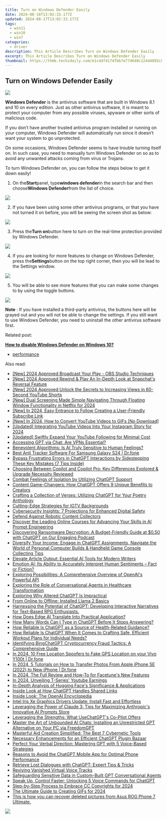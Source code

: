 ```yaml
---
title: Turn on Windows Defender Easily
date: 2024-08-16T13:02:33.177Z
updated: 2024-08-17T13:02:33.177Z
tags:
  - win11
  - win10
  - win7
categories:
  - driver
description: This Article Describes Turn on Windows Defender Easily
excerpt: This Article Describes Turn on Windows Defender Easily
thumbnail: https://thmb.techidaily.com/e1c4df4174fbb7e774640c12444893c833b651d1c12bd8c02f2b01f747786c25.jpg
---
```


## Turn on Windows Defender Easily

![](https://images.drivereasy.com/wp-content/uploads/2016/12/img_5860d975167a6-600x423.jpg)
  
**Windows Defender** is the  antivirus software that are built in Windows 8.1 and 10 on every edition. Just as other antivirus software, it is meant to protect your computer from any possible viruses, spyware or other sorts of malicious code.

 If you don’t have another trusted antivirus program installed or running on your computer, Windows Defender will automatically run since it doesn’t want your system to go unprotected.
  
On some occasions, Windows Defender seems to have trouble turning itself on. In such case, you need to manually turn Windows Defender on so as to avoid any unwanted attacks coming from virus or Trojans.
  
To turn Windows Defender on, you can follow the steps below to get it down easily!
  
1) On the**Start**panel, type**windows defender**in the search bar and then choose**Windows Defender**from the list of choice.
  
![](https://images.drivereasy.com/wp-content/uploads/2016/12/img_5860dd8ed1238-331x600.jpg)
  
 2) If you have been using some other antivirus programs, or that you have not turned it on before, you will be seeing the screen shot as below:
  
![](https://images.drivereasy.com/wp-content/uploads/2016/12/img_5860deb17b46c-600x425.jpg)

3) Press the**Turn on**button here to turn on the real-time protection provided by Windows Defender.
  
![](https://images.drivereasy.com/wp-content/uploads/2016/12/img_5860df1809e45-600x422.jpg)

4) If you are looking for more features to change on Windows Defender, press the**Settings**button on the top right corner, then you will be lead to the Settings window.
  
![](https://images.drivereasy.com/wp-content/uploads/2016/12/img_5860df63c473d-600x425.jpg)
  
 5) You will be able to see more features that you can make some changes to by using the toggle buttons.  
  
![](https://images.drivereasy.com/wp-content/uploads/2016/12/img_5860dfa67511e-600x505.jpg)
  
**Note** : If you have installed a third-party antivirus, the buttons here will be grayed out and you will not be able to change the settings. If you still want to use Windows Defender, you need to uninstall the other antivirus software first.  
  
 Related post:

[**How to disable Windows Defender on Windows 10?**](https://tools.techidaily.com/drivereasy/download/)

* [performance](https://tools.techidaily.com/drivereasy/download/)

<ins class="adsbygoogle"
     style="display:block"
     data-ad-format="autorelaxed"
     data-ad-client="ca-pub-7571918770474297"
     data-ad-slot="1223367746"></ins>



<ins class="adsbygoogle"
     style="display:block"
     data-ad-client="ca-pub-7571918770474297"
     data-ad-slot="8358498916"
     data-ad-format="auto"
     data-full-width-responsive="true"></ins>

<span class="atpl-alsoreadstyle">Also read:</span>
<div><ul>
<li><a href="https://remote-screen-capture.techidaily.com/new-2024-approved-broadcast-your-play-obs-studio-techniques/"><u>[New] 2024 Approved  Broadcast Your Play - OBS Studio Techniques</u></a></li>
<li><a href="https://snapchat-videos.techidaily.com/new-2024-approved-rewind-and-play-an-in-depth-look-at-snapchats-reversal-feature/"><u>[New] 2024 Approved  Rewind & Play  An In-Depth Look at Snapchat's Reversal Feature</u></a></li>
<li><a href="https://youtube-zero.techidaily.com/024-approved-unlock-the-secrets-to-increasing-views-in-60-second-youtube-shorts/"><u>[New] 2024 Approved  Unlock the Secrets to Increasing Views in 60-Second YouTube Shorts</u></a></li>
<li><a href="https://fox-blue.techidaily.com/new-dual-screening-made-simple-navigating-through-floating-window-functionality-in-netflix-for-2024/"><u>[New] Dual Screening Made Simple  Navigating Through Floating Window Functionality in Netflix for 2024</u></a></li>
<li><a href="https://facebook-video-share.techidaily.com/new-in-2024-easy-entrance-to-follow-creating-a-user-friendly-subscribe-link/"><u>[New] In 2024, Easy Entrance to Follow  Creating a User-Friendly Subscribe Link</u></a></li>
<li><a href="https://facebook-video-footage.techidaily.com/new-in-2024-how-to-convert-youtube-videos-to-gifs-no-download/"><u>[New] In 2024, How to Convert YouTube Videos to GIFs [No Download]</u></a></li>
<li><a href="https://instagram-clips.techidaily.com/updated-integrating-youtube-videos-into-your-instagram-story-for-2024/"><u>[Updated] Integrating YouTube Videos Into Your Instagram Story for 2024</u></a></li>
<li><a href="https://youtube-tips.techidaily.com/ed-swiftly-expand-your-youtube-following-for-minimal-cost/"><u>[Updated] Swiftly Expand Your YouTube Following for Minimal Cost</u></a></li>
<li><a href="https://tech-revival.techidaily.com/accessing-gpt-via-chat-are-vpns-essential/"><u>Accessing GPT via Chat: Are VPNs Essential?</u></a></li>
<li><a href="https://tech-revival.techidaily.com/benevolent-algorithms-is-ai-truly-sensitive-to-human-feelings/"><u>Benevolent Algorithms: Is AI Truly Sensitive to Human Feelings?</u></a></li>
<li><a href="https://android-location-track.techidaily.com/best-anti-tracker-software-for-samsung-galaxy-s24-drfone-by-drfone-virtual-android/"><u>Best Anti Tracker Software For Samsung Galaxy S24 | Dr.fone</u></a></li>
<li><a href="https://tech-revival.techidaily.com/bypass-frustrating-errors-in-chatgpt-interactions-by-sidestepping-these-key-mistakes-7-tips-inside/"><u>Bypass Frustrating Errors in ChatGPT Interactions by Sidestepping These Key Mistakes (7 Tips Inside)</u></a></li>
<li><a href="https://tech-revival.techidaily.com/choosing-between-copilot-and-copilot-pro-key-differences-explored-and-upgrade-necessity-reviewed/"><u>Choosing Between Copilot and Copilot Pro: Key Differences Explored & Upgrade Necessity Reviewed</u></a></li>
<li><a href="https://tech-revival.techidaily.com/combat-feelings-of-isolation-by-utilizing-chatgpt-support/"><u>Combat Feelings of Isolation by Utilizing ChatGPT Support</u></a></li>
<li><a href="https://tech-revival.techidaily.com/content-game-changers-how-chatgpt-offers-9-unique-benefits-to-creators/"><u>Content Game-Changers: How ChatGPT Offers 9 Unique Benefits to Creators</u></a></li>
<li><a href="https://tech-revival.techidaily.com/crafting-a-collection-of-verses-utilizing-chatgpt-for-your-poetry-anthology/"><u>Crafting a Collection of Verses: Utilizing ChatGPT for Your Poetry Anthology</u></a></li>
<li><a href="https://instagram-clips.techidaily.com/cutting-edge-strategies-for-igtv-backgrounds/"><u>Cutting-Edge Strategies for IGTV Backgrounds</u></a></li>
<li><a href="https://tech-revival.techidaily.com/cybersecurity-insights-7-projections-for-enhanced-digital-safety/"><u>Cybersecurity Insights: 7 Projections for Enhanced Digital Safety</u></a></li>
<li><a href="https://tech-revival.techidaily.com/defend-against-robotic-content-collectors/"><u>Defend Against Robotic Content Collectors</u></a></li>
<li><a href="https://tech-revival.techidaily.com/discover-the-leading-online-courses-for-advancing-your-skills-in-ai-prompt-engineering/"><u>Discover the Leading Online Courses for Advancing Your Skills in AI Prompt Engineering</u></a></li>
<li><a href="https://tech-revival.techidaily.com/discovering-ransomware-decryption-a-budget-friendly-guide-at-050-with-chatgpt-on-our-engaging-podcast/"><u>Discovering Ransomware Decryption: A Budget-Friendly Guide at $0.50 with ChatGPT on Our Engaging Podcast</u></a></li>
<li><a href="https://tech-revival.techidaily.com/diversify-your-income-engage-in-chatgpt-assignments-navigate-the-world-of-personal-computer-builds-and-handheld-game-console-collecting-tips/"><u>Diversify Your Income: Engage in ChatGPT Assignments, Navigate the World of Personal Computer Builds & Handheld Game Console Collecting Tips</u></a></li>
<li><a href="https://tech-revival.techidaily.com/elevate-article-output-essential-ai-tools-for-modern-writers/"><u>Elevate Article Output: Essential AI Tools for Modern Writers</u></a></li>
<li><a href="https://tech-revival.techidaily.com/emotion-ai-its-ability-to-accurately-interpret-human-sentiments-fact-or-fiction/"><u>Emotion AI: Its Ability to Accurately Interpret Human Sentiments – Fact or Fiction?</u></a></li>
<li><a href="https://tech-revival.techidaily.com/exploring-possibilities-a-comprehensive-overview-of-openais-powerful-api/"><u>Exploring Possibilities: A Comprehensive Overview of OpenAI's Powerful API</u></a></li>
<li><a href="https://tech-revival.techidaily.com/exploring-the-role-of-conversational-agents-in-healthcare-transformation/"><u>Exploring the Role of Conversational Agents in Healthcare Transformation</u></a></li>
<li><a href="https://tech-revival.techidaily.com/exploring-why-altered-chatgpt-is-impractical/"><u>Exploring Why Altered ChatGPT Is Impractical</u></a></li>
<li><a href="https://tech-revival.techidaily.com/from-online-to-offline-installed-llama-2-basics/"><u>From Online to Offline: Installed Llama 2 Basics</u></a></li>
<li><a href="https://tech-revival.techidaily.com/harnessing-the-potential-of-chatgpt-developing-interactive-narratives-for-text-based-rpg-enthusiasts/"><u>Harnessing the Potential of ChatGPT: Developing Interactive Narratives for Text-Based RPG Enthusiasts.</u></a></li>
<li><a href="https://tech-revival.techidaily.com/how-does-edge-ai-translate-into-practical-application/"><u>How Does Edge AI Translate Into Practical Application?</u></a></li>
<li><a href="https://tech-revival.techidaily.com/how-many-words-can-i-type-in-chatgpt-before-it-stops-answering/"><u>How Many Words Can I Type in ChatGPT Before It Stops Answering?</u></a></li>
<li><a href="https://tech-revival.techidaily.com/how-reliable-is-chatgpt-as-a-source-of-health-related-guidance/"><u>How Reliable Is ChatGPT as a Source of Health-Related Guidance?</u></a></li>
<li><a href="https://tech-revival.techidaily.com/how-reliable-is-chatgpt-when-it-comes-to-crafting-safe-efficient-workout-plans-for-individual-needs/"><u>How Reliable Is ChatGPT When It Comes to Crafting Safe, Efficient Workout Plans for Individual Needs?</u></a></li>
<li><a href="https://tech-revival.techidaily.com/identifying-bingchatgpt-cryptocurrency-fraud-tactics-a-comprehensive-guide/"><u>Identifying BingChatGPT Cryptocurrency Fraud Tactics: A Comprehensive Guide</u></a></li>
<li><a href="https://android-location.techidaily.com/in-2024-10-free-location-spoofers-to-fake-gps-location-on-your-vivo-y100t-drfone-by-drfone-virtual/"><u>In 2024, 10 Free Location Spoofers to Fake GPS Location on your Vivo Y100t | Dr.fone</u></a></li>
<li><a href="https://iphone-transfer.techidaily.com/in-2024-5-tutorials-on-how-to-transfer-photos-from-apple-iphone-se-2022-to-new-iphone-drfone-by-drfone-transfer-from-ios/"><u>In 2024, 5 Tutorials on How to Transfer Photos From Apple iPhone SE (2022) to New iPhone | Dr.fone</u></a></li>
<li><a href="https://some-guidance.techidaily.com/in-2024-the-full-review-and-how-to-for-facetunes-new-features/"><u>In 2024, The Full Review and How-To for Facetune's New Features</u></a></li>
<li><a href="https://youtube-stream.techidaily.com/in-2024-unveiling-t-series-youtube-earnings/"><u>In 2024, Unveiling T-Series' Youtube Earnings</u></a></li>
<li><a href="https://tech-revival.techidaily.com/in-depth-analysis-of-hugging-faces-significance-and-applications/"><u>In-Depth Analysis of Hugging Face's Significance & Applications</u></a></li>
<li><a href="https://tech-revival.techidaily.com/inside-look-at-how-chatgpt-handles-shared-links/"><u>Inside Look at How ChatGPT Handles Shared Links</u></a></li>
<li><a href="https://tech-revival.techidaily.com/inside-look-the-openai-encyclopedia/"><u>Inside Look: The OpenAI Encyclopedia</u></a></li>
<li><a href="https://hardware-help.techidaily.com/intel-iris-xe-graphics-drivers-update-install-fast-and-effortless/"><u>Intel Iris Xe Graphics Drivers Update: Install Fast and Effortless</u></a></li>
<li><a href="https://tech-revival.techidaily.com/leveraging-the-power-of-claude-3-tips-for-maximizing-anthropics-innovative-ai-prompts-store/"><u>Leveraging the Power of Claude 3: Tips for Maximizing Anthropic's Innovative AI Prompts Store</u></a></li>
<li><a href="https://tech-revival.techidaily.com/leveraging-the-strengths-what-usechatgpts-co-pilot-offers/"><u>Leveraging the Strengths: What UseChatGPT's Co-Pilot Offers</u></a></li>
<li><a href="https://tech-revival.techidaily.com/master-the-art-of-unbounded-ai-chats-installing-an-unrestricted-gpt-alternative-on-your-pc-via-freedomgpt/"><u>Master the Art of Unbounded AI Chats: Installing an Unrestricted GPT Alternative on Your PC via FreedomGPT</u></a></li>
<li><a href="https://tech-revival.techidaily.com/masterful-aid-creation-simplified-the-best-7-cybernetic-tools/"><u>Masterful Aid Creation Simplified: The Best 7 Cybernetic Tools</u></a></li>
<li><a href="https://tech-revival.techidaily.com/necessary-enhancements-for-an-efficient-chatgpt-plugin-bazaar/"><u>Necessary Enhancements for an Efficient ChatGPT Plugin Bazaar</u></a></li>
<li><a href="https://tech-revival.techidaily.com/perfect-your-verbal-direction-mastering-gpt-with-5-voice-based-strategies/"><u>Perfect Your Verbal Direction: Mastering GPT with 5 Voice-Based Strategies</u></a></li>
<li><a href="https://tech-revival.techidaily.com/reasons-to-avoid-the-chatgpt-mobile-app-for-optimal-phone-performance/"><u>Reasons to Avoid the ChatGPT Mobile App for Optimal Phone Performance</u></a></li>
<li><a href="https://tech-revival.techidaily.com/retrieve-lost-dialogues-with-chatgpt-expert-tips-and-tricks/"><u>Retrieve Lost Dialogues with ChatGPT: Expert Tips & Tricks</u></a></li>
<li><a href="https://tech-revival.techidaily.com/reviving-vanished-virtual-voice-tracks/"><u>Reviving Vanished Virtual Voice Tracks</u></a></li>
<li><a href="https://tech-revival.techidaily.com/safeguarding-sensitive-data-in-custom-built-gpt-conversational-agents/"><u>Safeguarding Sensitive Data in Custom-Built GPT Conversational Agents</u></a></li>
<li><a href="https://tech-revival.techidaily.com/speak-up-control-faster-unlocking-5-voice-commands-for-chatgpt/"><u>Speak Up, Control Faster: Unlocking 5 Voice Commands for ChatGPT</u></a></li>
<li><a href="https://facebook-video-footage.techidaily.com/step-by-step-process-to-embrace-cc-copyrights-for-2024/"><u>Step-by-Step Process to Embrace CC Copyrights for 2024</u></a></li>
<li><a href="https://some-approaches.techidaily.com/the-ultimate-guide-to-creating-gifs-for-2024/"><u>The Ultimate Guide to Creating GIFs for 2024</u></a></li>
<li><a href="https://techidaily.com/this-is-how-you-can-recover-deleted-pictures-from-asus-rog-phone-7-ultimate-by-fonelab-android-recover-pictures/"><u>This is how you can recover deleted pictures from Asus ROG Phone 7 Ultimate.</u></a></li>
</ul></div>

<!-- affiliate ads begin -->
<a href="https://store.nero.com/order/checkout.php?PRODS=22889392&QTY=1&AFFILIATE=108875&CART=1"><img src="http://webstatic.nero.com/nero2015-com-wAssets/img/affiliate/media/banner728-90eng.jpg" border="0"></a>
<!-- affiliate ads end -->